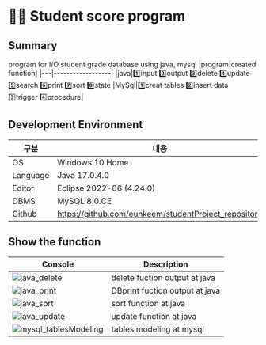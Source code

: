👨‍🎓 Student score program
=============

Summary
-------------
program for I/O student grade database using java, mysql
|program|created function|
|---|------------------|
|java|1️⃣input 2️⃣output 3️⃣delete 4️⃣update 5️⃣search 6️⃣print 7️⃣sort 8️⃣state
|MySql|1️⃣creat tables 2️⃣insert data 3️⃣trigger 4️⃣procedure|

	
Development Environment
-------------
|구분|내용|
|---|------------------|
|OS|Windows 10 Home|
|Language|Java 17.0.4.0|
|Editor|Eclipse 2022-06 (4.24.0)|
|DBMS|MySQL 8.0.CE|
|Github|https://github.com/eunkeem/studentProject_repository|


Show the function
-------------
|Console|Description|
|---|---|
|![java_delete](https://user-images.githubusercontent.com/115531855/195749121-ca7461e6-8e20-4fec-8b8f-7d9eef84e7c8.JPG)| delete fuction output at java|
|![java_print](https://user-images.githubusercontent.com/115531855/195749337-69e87fa2-345d-4eeb-bb13-352670f1241e.JPG)|	DBprint fuction output at java|
|![java_sort](https://user-images.githubusercontent.com/115531855/195749510-1ea1c936-d2d3-4a4d-929d-1d9a83cc1659.JPG)| sort function at java|
|![java_update](https://user-images.githubusercontent.com/115531855/195749564-5775ea52-e3a3-4e33-94da-9bd58304aa5f.JPG)| update function at java|
|![mysql_tablesModeling](https://user-images.githubusercontent.com/115531855/195749610-34aeae8c-fdef-4b5b-abc6-cfefe8a83557.JPG)| tables modeling at mysql|
